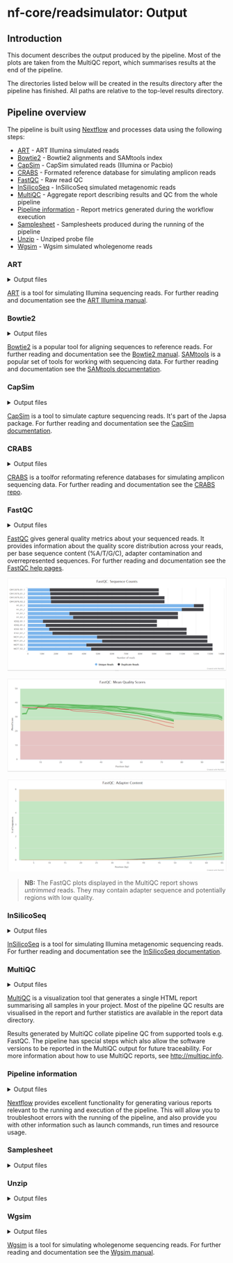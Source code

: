 # nf-core/readsimulator: Output

## Introduction

This document describes the output produced by the pipeline. Most of the plots are taken from the MultiQC report, which summarises results at the end of the pipeline.

The directories listed below will be created in the results directory after the pipeline has finished. All paths are relative to the top-level results directory.

## Pipeline overview

The pipeline is built using [Nextflow](https://www.nextflow.io/) and processes data using the following steps:

- [ART](#art) - ART Illumina simulated reads
- [Bowtie2](#bowtie2) - Bowtie2 alignments and SAMtools index
- [CapSim](#capsim) - CapSim simulated reads (Illumina or Pacbio)
- [CRABS](#crabs) - Formated reference database for simulating amplicon reads
- [FastQC](#fastqc) - Raw read QC
- [InSilicoSeq](#insilicoseq) - InSilicoSeq simulated metagenomic reads
- [MultiQC](#multiqc) - Aggregate report describing results and QC from the whole pipeline
- [Pipeline information](#pipeline-information) - Report metrics generated during the workflow execution
- [Samplesheet](#samplesheet) - Samplesheets produced during the running of the pipeline
- [Unzip](#unzip) - Unziped probe file
- [Wgsim](#wgsim) - Wgsim simulated wholegenome reads

### ART

<details markdown="1">
<summary>Output files</summary>

- `art_illumina/`
  - `*1.fq.gz`: Read 1 files simulating Illumina reads. The prefix will be the sample name found in the samplesheet.
  - `*2.fq.gz`: Read 2 files simulating Illumina reads. The prefix will be the sample name found in the samplesheet.

</details>

[ART](https://www.niehs.nih.gov/research/resources/software/biostatistics/art/index.cfm) is a tool for simulating Illumina sequencing reads. For further reading and documentation see the [ART Illumina manual](https://manpages.debian.org/testing/art-nextgen-simulation-tools/art_illumina.1.en.html).

### Bowtie2

<details markdown="1">
<summary>Output files</summary>

- `bowtie2/`
  - `bowtie2/`
    - `*.bt2`: Bowtie2 index files.
  - `*.bam`: BAM file produced from aligning with Bowtie2.
  - `*.bowtie2.log`: Log file containing alignment information.
  - `*.bai`: Index file produced with SAMtools.

</details>

[Bowtie2](https://www.nature.com/articles/nmeth.1923) is a popular tool for aligning sequences to reference reads. For further reading and documentation see the [Bowtie2 manual](https://bowtie-bio.sourceforge.net/bowtie2/manual.shtml).
[SAMtools](https://academic.oup.com/gigascience/article/10/2/giab008/6137722?login=false) is a popular set of tools for working with sequencing data. For further reading and documentation see the [SAMtools documentation](http://www.htslib.org/doc/).

### CapSim

<details markdown="1">
<summary>Output files</summary>

- `capsim_illumina/`
  - `*_1.fastq.gz`: Read 1 files simulating Illumina reads. The prefix will be the sample name found in the samplesheet.
  - `*_2.fastq.gz`: Read 2 files simulating Illumina reads. The prefix will be the sample name found in the samplesheet.
- `capsim_pacbio/`
  - `*_1.fastq.gz`: Read 1 files simulating Pacbio reads. The prefix will be the sample name found in the samplesheet.
  - `*_1.fastq.gz`: Read 2 files simulating Pacbio reads. The prefix will be the sample name found in the samplesheet.

</details>

[CapSim](https://academic.oup.com/bioinformatics/article/34/5/873/4575140) is a tool to simulate capture sequencing reads. It's part of the Japsa package. For further reading and documentation see the [CapSim documentation](https://japsa.readthedocs.io/en/latest/tools/jsa.sim.capsim.html).

### CRABS

<details markdown="1">
<summary>Output files</summary>

- `crabs_dbdownload/`
  - `*.fasta`: Reference fasta file.
- `crabs_dbimport/`
  - `*.fa`: Reference fasta file.
- `crabs_insilicopcr/`
  - `*.fa`: Reference fasta file for simulating amplicon data.

</details>

[CRABS](https://onlinelibrary.wiley.com/doi/10.1111/1755-0998.13741) is a toolfor reformating reference databases for simulating amplicon sequencing data. For further reading and documentation see the [CRABS repo](https://github.com/gjeunen/reference_database_creator).

### FastQC

<details markdown="1">
<summary>Output files</summary>

- `fastqc/`
  - `*_fastqc.html`: FastQC report containing quality metrics.
  - `*_fastqc.zip`: Zip archive containing the FastQC report, tab-delimited data file and plot images.

</details>

[FastQC](http://www.bioinformatics.babraham.ac.uk/projects/fastqc/) gives general quality metrics about your sequenced reads. It provides information about the quality score distribution across your reads, per base sequence content (%A/T/G/C), adapter contamination and overrepresented sequences. For further reading and documentation see the [FastQC help pages](http://www.bioinformatics.babraham.ac.uk/projects/fastqc/Help/).

![MultiQC - FastQC sequence counts plot](images/mqc_fastqc_counts.png)

![MultiQC - FastQC mean quality scores plot](images/mqc_fastqc_quality.png)

![MultiQC - FastQC adapter content plot](images/mqc_fastqc_adapter.png)

> **NB:** The FastQC plots displayed in the MultiQC report shows _untrimmed_ reads. They may contain adapter sequence and potentially regions with low quality.

### InSilicoSeq

<details markdown="1">
<summary>Output files</summary>

- `insilicoseq/`
  - `*R1.fastq.gz`: Read 1 files simulating Illumina metagenomic reads. The prefix will be the sample name found in the samplesheet.
  - `*R2.fastq.gz`: Read 2 files simulating Illumina metagenomic reads. The prefix will be the sample name found in the samplesheet.

</details>

[InSilicoSeq](https://academic.oup.com/bioinformatics/article/35/3/521/5055123) is a tool for simulating Illumina metagenomic sequencing reads. For further reading and documentation see the [InSilicoSeq documentation](https://insilicoseq.readthedocs.io/en/latest/).

### MultiQC

<details markdown="1">
<summary>Output files</summary>

- `multiqc/`
  - `multiqc_report.html`: a standalone HTML file that can be viewed in your web browser.
  - `multiqc_data/`: directory containing parsed statistics from the different tools used in the pipeline.
  - `multiqc_plots/`: directory containing static images from the report in various formats.

</details>

[MultiQC](http://multiqc.info) is a visualization tool that generates a single HTML report summarising all samples in your project. Most of the pipeline QC results are visualised in the report and further statistics are available in the report data directory.

Results generated by MultiQC collate pipeline QC from supported tools e.g. FastQC. The pipeline has special steps which also allow the software versions to be reported in the MultiQC output for future traceability. For more information about how to use MultiQC reports, see <http://multiqc.info>.

### Pipeline information

<details markdown="1">
<summary>Output files</summary>

- `pipeline_info/`
  - Reports generated by Nextflow: `execution_report.html`, `execution_timeline.html`, `execution_trace.txt` and `pipeline_dag.dot`/`pipeline_dag.svg`.
  - Reports generated by the pipeline: `pipeline_report.html`, `pipeline_report.txt` and `software_versions.yml`. The `pipeline_report*` files will only be present if the `--email` / `--email_on_fail` parameter's are used when running the pipeline.
  - Reformatted samplesheet files used as input to the pipeline: `samplesheet.valid.csv`.

</details>

[Nextflow](https://www.nextflow.io/docs/latest/tracing.html) provides excellent functionality for generating various reports relevant to the running and execution of the pipeline. This will allow you to troubleshoot errors with the running of the pipeline, and also provide you with other information such as launch commands, run times and resource usage.

### Samplesheet

<details markdown="1">
<summary>Output files</summary>

- `samplesheet/`
  - `*.csv`: Samplesheets with all samples.
- `samplesheet_individual_samples/`
  - `*.csv`: Samplesheets for each individual sample.

</details>

### Unzip

<details markdown="1">
<summary>Output files</summary>

- `probes/`
  - `unziped/`
    - `*.fasta`: Probe file downloaded if custom probe hasn't been provided with `--probe_fasta` parameter.

</details>

### Wgsim

<details markdown="1">
<summary>Output files</summary>

- `wgsim/`
  - `*R1.fq.gz`: Read 1 files simulating wholegenome reads. The prefix will be the sample name found in the samplesheet.
  - `*R2.fq.gz`: Read 2 files simulating wholegenome reads. The prefix will be the sample name found in the samplesheet.

</details>

[Wgsim](https://github.com/lh3/wgsim) is a tool for simulating wholegenome sequencing reads. For further reading and documentation see the [Wgsim manual](https://www.venea.net/man/wgsim(1)).
